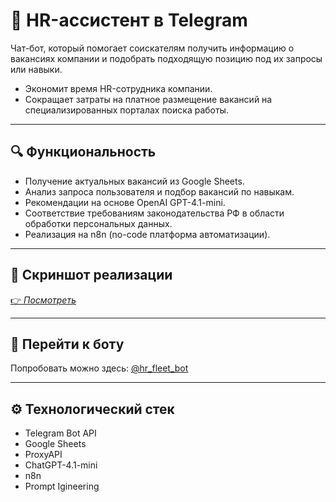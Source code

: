 # 🤖 HR-ассистент в Telegram  

Чат-бот, который помогает соискателям получить информацию о вакансиях компании и подобрать подходящую позицию под их запросы или навыки.  
- Экономит время HR-сотрудника компании.  
- Сокращает затраты на платное размещение вакансий на специализированных порталах поиска работы. 

---

## 🔍 Функциональность
- Получение актуальных вакансий из Google Sheets.  
- Анализ запроса пользователя и подбор вакансий по навыкам.  
- Рекомендации на основе OpenAI GPT-4.1-mini.  
- Соответствие требованиям законодательства РФ в области обработки персональных данных.  
- Реализация на n8n (no-code платформа автоматизации).  

---

## 📸 Скриншот реализации
[👉 _Посмотреть_](https://github.com/annutte/HR-assistant-fleetservice/blob/main/img/n8n-hr.jpg)  

---

## 🚀 Перейти к боту
Попробовать можно здесь: [@hr_fleet_bot](https://t.me/hr_fleet_bot)  

---

## ⚙️ Технологический стек
- Telegram Bot API  
- Google Sheets  
- ProxyAPI
- ChatGPT-4.1-mini  
- n8n  
- Prompt Igineering
  
